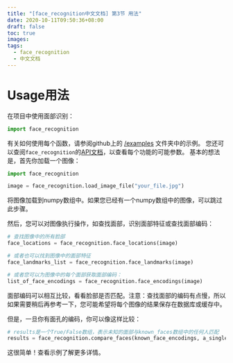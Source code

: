 ```yaml
---
title: "[face_recognition中文文档] 第3节 用法"
date: 2020-10-11T09:50:36+08:00
draft: false
toc: true
images:
tags: 
  - face_recognition
  - 中文文档
---
```


# Usage用法
在项目中使用面部识别：

```python
import face_recognition
```

有关如何使用每个函数，请参阅github上的 [/examples](https://github.com/ageitgey/face_recognition/tree/master/examples) 文件夹中的示例。
您还可以查阅`face_recognition`的[API文档](https://face-recognition.readthedocs.io/en/latest/face_recognition.html)，以查看每个功能的可能参数。
基本的想法是，首先你加载一个图像：

```python
import face_recognition

image = face_recognition.load_image_file("your_file.jpg")
```

将图像加载到numpy数组中。如果您已经有一个numpy数组中的图像，可以跳过此步骤。

然后，您可以对图像执行操作，如查找面部，识别面部特征或查找面部编码：

```python
# 查找图像中的所有脸部
face_locations = face_recognition.face_locations(image)

# 或者也可以找到图像中的面部特征
face_landmarks_list = face_recognition.face_landmarks(image)

# 或者您可以为图像中的每个面部获取面部编码：
list_of_face_encodings = face_recognition.face_encodings(image)
```

面部编码可以相互比较，看看脸部是否匹配。注意：查找面部的编码有点慢，所以如果需要稍后再参考一下，您可能希望将每个图像的结果保存在数据库或缓存中。

但是，一旦你有面孔的编码，你可以像这样比较：

```python
# results是一个True/False数组，表示未知的面部与known_faces数组中的任何人匹配
results = face_recognition.compare_faces(known_face_encodings, a_single_unknown_face_encoding)
```

这很简单！查看示例了解更多详情。